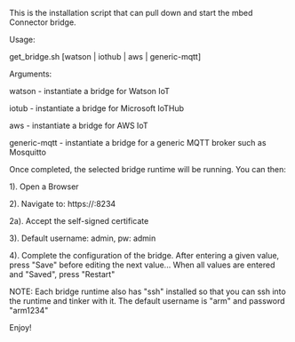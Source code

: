 This is the installation script that can pull down and start the mbed Connector bridge.

Usage:

   get_bridge.sh [watson | iothub | aws | generic-mqtt]

Arguments:

   watson - instantiate a bridge for Watson IoT

   iotub - instantiate a bridge for Microsoft IoTHub

   aws - instantiate a bridge for AWS IoT

   generic-mqtt - instantiate a bridge for a generic MQTT broker such as Mosquitto

Once completed, the selected bridge runtime will be running. You can then:

1). Open a Browser

2). Navigate to: https://<IP address of your bridge>:8234

2a). Accept the self-signed certificate

3). Default username: admin, pw: admin

4). Complete the configuration of the bridge. After entering a given value, press "Save" before editing the next value... When all values are entered and "Saved", press "Restart"

NOTE: Each bridge runtime also has "ssh" installed so that you can ssh into the runtime and tinker with it. The default username is "arm" and password "arm1234"

Enjoy!
